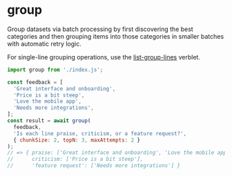 # group

Group datasets via batch processing by first discovering the best categories and then grouping items into those categories in smaller batches with automatic retry logic.

For single-line grouping operations, use the [list-group-lines](../../verblets/list-group-lines) verblet.

```javascript
import group from './index.js';

const feedback = [
  'Great interface and onboarding',
  'Price is a bit steep',
  'Love the mobile app',
  'Needs more integrations',
];
const result = await group(
  feedback,
  'Is each line praise, criticism, or a feature request?',
  { chunkSize: 2, topN: 3, maxAttempts: 2 }
);
// => { praise: ['Great interface and onboarding', 'Love the mobile app'],
//      criticism: ['Price is a bit steep'],
//      'feature request': ['Needs more integrations'] }
```
